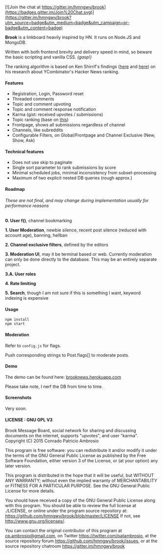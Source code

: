 [![Join the chat at https://gitter.im/hmngwy/brook](https://badges.gitter.im/Join%20Chat.svg)](https://gitter.im/hmngwy/brook?utm_source=badge&utm_medium=badge&utm_campaign=pr-badge&utm_content=badge)

**Brook** is a linkboard heavily inspired by HN. It runs on Node.JS and MongoDB.

Written with both frontend brevity and delivery speed in mind, so beware the basic scripting and vanilla CSS. *(gasp!)*

The ranking algorithm is based on Ken Shirrif's findings ([here](http://www.righto.com/2013/11/how-hacker-news-ranking-really-works.html) and [here](http://www.righto.com/2009/06/how-does-newsyc-ranking-work.html)) on his research about YCombinator's Hacker News ranking.

#### Features

- Registration, Login, Password reset
- Threaded comments
- Topic and comment upvoting
- Topic and comment response notification
- Karma (gist: received upvotes / submissions)
- Topic ranking (base on [this](http://www.righto.com/2013/11/how-hacker-news-ranking-really-works.html))
- Frontpage, shows all submissions regardless of channel
- Channels, like subreddits
- Configurable Filters, on Global/Frontpage and Channel Exclusive (New, Show, Ask)

#### Technical features

- Does not use skip to paginate
- Single sort parameter to rank submissions by score
- Minimal scheduled jobs, minimal inconsistency from subset-processing
- Maximum of two explicit nested DB queries (rough approx.)

#### Roadmap
###### These are not final, and may change during implementation usually for performance reasons

**0. User f()**, channel bookmarking

**1. User Moderation**, newbie silence, recent post silence (reduced with account age), banning, hellban

**2. Channel exclusive filters**, defined by the editors

**3. Moderation UI**, may it be terminal based or web. Currently moderation can only be done directly to the database. This may be an entirely separate project.

**3.A. User roles**

**4. Rate limiting**

**5. Search**, though I am not sure if this is something I want, keyword indexing is expensive

#### Usage

```
npm install
npm start
```

#### Moderation

Refer to `config.js` for flags.

Push corresponding strings to Post.flags[] to moderate posts.

#### Demo

The demo can be found here: [brooknews.herokuapp.com](http://brooknews.herokuapp.com/)

Please take note, I nerf the DB from time to time.

#### Screenshots

Very soon.

#### LICENSE : GNU GPL V3

Brook Message Board, social network for sharing and discussing
documents on the internet, supports "upvotes", and user "karma".
Copyright (C) 2015 Conrado Patricio Ambrosio

This program is free software: you can redistribute it and/or modify
it under the terms of the GNU General Public License as published by
the Free Software Foundation, either version 3 of the License, or
(at your option) any later version.

This program is distributed in the hope that it will be useful,
but WITHOUT ANY WARRANTY; without even the implied warranty of
MERCHANTABILITY or FITNESS FOR A PARTICULAR PURPOSE.  See the
GNU General Public License for more details.

You should have received a copy of the GNU General Public License
along with this program. You should be able to review the full license
at ./LICENSE, or online under the program source repository at:
<https://github.com/hmngwy/brook/blob/master/LICENSE>
If not, see <http://www.gnu.org/licenses/>.

You can contact the original contributor of this program at
cp.ambrosio@gmail.com, on Twitter <https://twitter.com/patambrosio>, at
the source repository forum <https://github.com/hmngwy/brook/issues>, or
at the source repository chatroom <https://gitter.im/hmngwy/brook>

